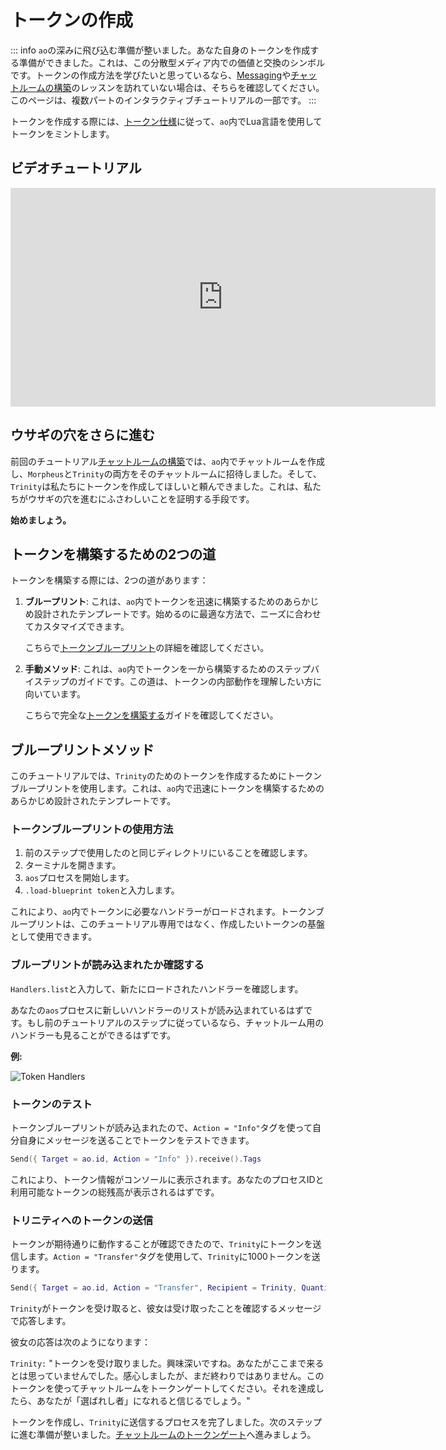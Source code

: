 # トークンの作成

::: info
`ao`の深みに飛び込む準備が整いました。あなた自身のトークンを作成する準備ができました。これは、この分散型メディア内での価値と交換のシンボルです。トークンの作成方法を学びたいと思っているなら、[Messaging](messaging)や[チャットルームの構築](chatroom)のレッスンを訪れていない場合は、そちらを確認してください。このページは、複数パートのインタラクティブチュートリアルの一部です。
:::

トークンを作成する際には、[トークン仕様](../../references/token.md)に従って、`ao`内でLua言語を使用してトークンをミントします。

## ビデオチュートリアル

<iframe width="680" height="350" src="https://www.youtube.com/embed/yge5Oo7K1vM?si=f3vt2eAbL3ON-DBz" title="YouTube video player" frameborder="0" allow="accelerometer; autoplay; clipboard-write; encrypted-media; gyroscope; picture-in-picture; web-share" referrerpolicy="strict-origin-when-cross-origin" allowfullscreen></iframe>

## ウサギの穴をさらに進む

前回のチュートリアル[チャットルームの構築](chatroom)では、`ao`内でチャットルームを作成し、`Morpheus`と`Trinity`の両方をそのチャットルームに招待しました。そして、`Trinity`は私たちにトークンを作成してほしいと頼んできました。これは、私たちがウサギの穴を進むにふさわしいことを証明する手段です。

**始めましょう。**

## トークンを構築するための2つの道

トークンを構築する際には、2つの道があります：

1. **ブループリント**: これは、`ao`内でトークンを迅速に構築するためのあらかじめ設計されたテンプレートです。始めるのに最適な方法で、ニーズに合わせてカスタマイズできます。

   こちらで[トークンブループリント](../../guides/aos/blueprints/token.md)の詳細を確認してください。

2. **手動メソッド**: これは、`ao`内でトークンを一から構築するためのステップバイステップのガイドです。この道は、トークンの内部動作を理解したい方に向いています。

   こちらで完全な[トークンを構築する](../../guides/aos/token.md)ガイドを確認してください。

## ブループリントメソッド

このチュートリアルでは、`Trinity`のためのトークンを作成するためにトークンブループリントを使用します。これは、`ao`内で迅速にトークンを構築するためのあらかじめ設計されたテンプレートです。

### トークンブループリントの使用方法

1. 前のステップで使用したのと同じディレクトリにいることを確認します。
2. ターミナルを開きます。
3. `aos`プロセスを開始します。
4. `.load-blueprint token`と入力します。

これにより、`ao`内でトークンに必要なハンドラーがロードされます。トークンブループリントは、このチュートリアル専用ではなく、作成したいトークンの基盤として使用できます。

### ブループリントが読み込まれたか確認する

`Handlers.list`と入力して、新たにロードされたハンドラーを確認します。

あなたの`aos`プロセスに新しいハンドラーのリストが読み込まれているはずです。もし前のチュートリアルのステップに従っているなら、チャットルーム用のハンドラーも見ることができるはずです。

**例:**

![Token Handlers](/token3.png)

### トークンのテスト

トークンブループリントが読み込まれたので、`Action = "Info"`タグを使って自分自身にメッセージを送ることでトークンをテストできます。

<!-- # Crafting a Token

::: info
Diving deeper into the `ao`, you're now ready to create your own token, a symbol of value and exchange within this decentralized medium. If you've found yourself wanting to learn how to create a token, but haven't visited the [Messaging](messaging) and [Build a Chatroom](chatroom) lessons, be sure to do so as this page is part of a multi-part interactive tutorial.
:::

When creating tokens, we'll continue to use the [Lua Language](../../references/lua.md) within `ao` to mint a token, guided by the principles outlined in the [Token Specification](../../references/token.md).

## Video Tutorial

<iframe width="680" height="350" src="https://www.youtube.com/embed/yge5Oo7K1vM?si=f3vt2eAbL3ON-DBz" title="YouTube video player" frameborder="0" allow="accelerometer; autoplay; clipboard-write; encrypted-media; gyroscope; picture-in-picture; web-share" referrerpolicy="strict-origin-when-cross-origin" allowfullscreen></iframe>

## Continuing Down the Rabbit Hole

In our last tutorial, [Build a Chatroom](chatroom), we learned how to create a chatroom within `ao`, invited both `Morpheus` and `Trinity` to the chatroom we created, and then `Trinity` has now asked for us to create a token for her as a way of proving ourselves worthy of continuing down the rabbit hole.

**Let us begin.**

## The Two Paths To Building a Token

There are two paths to take when building a token:

1. **The Blueprint**: This is a predesigned template that helps you quickly build a token in `ao`. It is a great way to get started and can be customized to fit your needs.

   Check here to learn more about the [Token Blueprint](../../guides/aos/blueprints/token.md).

2. **The Manual Method**: This is a step-by-step guide to building a token in `ao` from scratch. This path is for those who want to understand the inner workings of a token and how to build one from the ground up.

   Check here to review the full [Build a Token](../../guides/aos/token.md) guide.

## The Blueprint Method

For this tutorial, we'll be using the Token Blueprint to create a token for `Trinity`. This is a predesigned template that helps you quickly build a token in `ao`.

### How To Use The Token Blueprint

1. Make sure we're in the same directory as before during the previous steps in the tutorial.
2. Open the Terminal.
3. Start your `aos` process.
4. Type in `.load-blueprint token`

This will load the required handlers for the tutorials token within `ao`. It's important to note that the token blueprint isn't specific to this tutorial and can be used as a foundation for any token you wish to create.

### Verify the Blueprint is Loaded

Type in `Handlers.list` to see the newly loaded handlers.

You should see a new list of handlers that have been loaded into your `aos` process. If you've been following along the with the previous steps in the tutorial, you should also see the handlers for your chatroom, as well.

**Example:**

![Token Handlers](/token3.png)

### Testing the Token

Now that the token blueprint is loaded, we can test the token by sending a message to ourselves using the `Action = "Info"` tag. -->

```lua
Send({ Target = ao.id, Action = "Info" }).receive().Tags
```

これにより、トークン情報がコンソールに表示されます。あなたのプロセスIDと利用可能なトークンの総残高が表示されるはずです。

### トリニティへのトークンの送信

トークンが期待通りに動作することが確認できたので、`Trinity`にトークンを送信します。`Action = "Transfer"`タグを使用して、`Trinity`に1000トークンを送ります。

<!--
This will print the token information to the console. It should show your process ID with the total balance of tokens available.

### Sending Tokens to Trinity

Now that we've tested the token and it's working as expected, we can send some tokens to `Trinity`. We'll send 1000 tokens to `Trinity` using the `Action = "Transfer"` tag. -->

```lua
Send({ Target = ao.id, Action = "Transfer", Recipient = Trinity, Quantity = "1000"}).receive().Data
```

<!-- When `Trinity` receives the tokens, she'll respond to the transfer with a message to confirm that she's received the tokens.

Her response will look something like this:

`Trinity:` "Token received. Interesting. I wasn't sure you'd make it this far. I'm impressed, but we are not done yet. I want you to use this token to tokengate the chatroom. Do that, and then I will believe you could be the one."

You've completed the process of creating a token and sending it to `Trinity`. You're now ready to move on to the next step in the tutorial. [Tokengating the Chatroom](tokengating). -->

`Trinity`がトークンを受け取ると、彼女は受け取ったことを確認するメッセージで応答します。

彼女の応答は次のようになります：

`Trinity:` "トークンを受け取りました。興味深いですね。あなたがここまで来るとは思っていませんでした。感心しましたが、まだ終わりではありません。このトークンを使ってチャットルームをトークンゲートしてください。それを達成したら、あなたが「選ばれし者」になれると信じるでしょう。"

トークンを作成し、`Trinity`に送信するプロセスを完了しました。次のステップに進む準備が整いました。[チャットルームのトークンゲート](tokengating)へ進みましょう。
